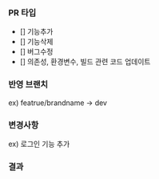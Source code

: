 ### PR 타입
- [] 기능추가
- [] 기능삭제
- [] 버그수정
- [] 의존성, 환경변수, 빌드 관련 코드 업데이트

### 반영 브랜치
ex) featrue/brandname -> dev

### 변경사항
ex) 로그인 기능 추가

### 결과